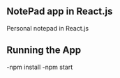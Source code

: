 ## NotePad app in React.js

Personal notepad in React.js

## Running the App

-npm install
-npm start
